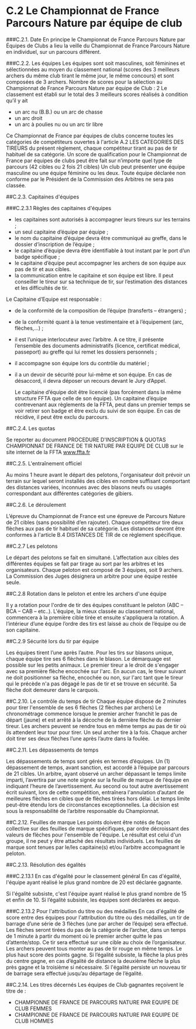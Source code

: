 # C.2 Le Championnat de France Parcours Nature par équipe de club

###C.2.1. Date
En principe le Championnat de France Parcours Nature par Équipes de Clubs a lieu la veille du Championnat
de France Parcours Nature en individuel, sur un parcours différent.

###C.2.2. Les équipes
Les équipes sont soit masculines, soit féminines et sélectionnées au moyen du classement national (scores
des 3 meilleurs archers du même club tirant le même jour, le même concours) et sont composées de 3
archers.
Nombre de scores pour la sélection au Championnat de France Parcours Nature par équipe de Club : 2
Le classement est établi sur le total des 3 meilleurs scores réalisés à condition qu’il y ait

- un arc nu (B.B.) ou un arc de chasse
- un arc droit
- un arc à poulies nu ou un arc tir libre

Ce Championnat de France par équipes de clubs concerne toutes les catégories de compétiteurs ouvertes
à l'article A.2 LES CATEGORIES DES TIREURS du présent règlement, chaque compétiteur tirant au pas de tir
habituel de sa catégorie.
Un score de qualification pour le Championnat de France par équipes de clubs peut être fait sur n’importe
quel type de parcours (42 cibles ou 2 fois 21 cibles)
Un club peut présenter une équipe masculine ou une équipe féminine ou les deux.
Toute équipe déclarée non conforme par le Président de la Commission des Arbitres ne sera pas classée.

##C.2.3. Capitaines d'équipes

###C.2.3.1 Règles des capitaines d'équipes

- les capitaines sont autorisés à accompagner leurs tireurs sur les terrains ;
- un seul capitaine d’équipe par équipe ;
- le nom du capitaine d’équipe devra être communiqué au greffe, dans le dossier d’inscription de l’équipe ;
- le capitaine d’équipe devra être identifiable à tout instant par le port d’un badge spécifique ;
- le capitaine d’équipe peut accompagner les archers de son équipe aux pas de tir et aux cibles.
- la communication entre le capitaine et son équipe est libre. Il peut conseiller le tireur sur sa technique de
  tir, sur l’estimation des distances et les difficultés de tir.

Le Capitaine d’Equipe est responsable :

- de la conformité de la composition de l’équipe (transferts – étrangers) ;
- de la conformité quant à la tenue vestimentaire et à l’équipement (arc, flèches,...) ;
- il est l’unique interlocuteur avec l’arbitre. A ce titre, il présente l’ensemble des documents administratifs
  (licence, certificat médical, passeport) au greffe qui lui remet les dossiers personnels ;
- il accompagne son équipe lors du contrôle du matériel ;
- il a un devoir de sécurité pour lui-même et son équipe.
  En cas de désaccord, il devra déposer un recours devant le Jury d’Appel.

  Le capitaine d’équipe doit être licencié (pas forcément dans la même structure FFTA que celle de son
  équipe).
  Un capitaine d’équipe contrevenant aux règlements de la FFTA, peut dans un premier temps se voir retirer
  son badge et être exclu du suivi de son équipe. En cas de récidive, il peut être exclu du parcours.
  
##C.2.4. Les quotas

Se reporter au document PROCEDURE D'INSCRIPTION & QUOTAS CHAMPIONNAT DE FRANCE DE TIR
NATURE PAR EQUIPE DE CLUB sur le site internet de la FFTA www.ffta.fr

##C.2.5. L'entraînement officiel

Au moins 1 heure avant le départ des pelotons, l'organisateur doit prévoir un terrain sur lequel seront
installés des cibles en nombre suffisant comportant des distances variées, inconnues avec des blasons
neufs ou usagés correspondant aux différentes catégories de gibiers.

##C.2.6. Le déroulement

L’épreuve du Championnat de France est une épreuve de Parcours Nature de 21 cibles (sans possibilité
d’en rajouter).
Chaque compétiteur tire deux flèches aux pas de tir habituel de sa catégorie.
Les distances devront être conformes à l'article B.4 DISTANCES DE TIR de ce règlement spécifique.

##C.2.7 Les pelotons

Le départ des pelotons se fait en simultané.
L’affectation aux cibles des différentes équipes se fait par tirage au sort par les arbitres et les
organisateurs.
Chaque peloton est composé de 3 équipes, soit 9 archers. La Commission des Juges désignera un arbitre
pour une équipe restée seule.

##C.2.8 Rotation dans le peloton et entre les archers d'une équipe

Il y a rotation pour l'ordre de tir des équipes constituant le peloton (ABC – BCA – CAB – etc..). L'équipe, la
mieux classée au classement national, commencera à la première cible tirée et ensuite s'appliquera la
rotation.
A l’intérieur d’une équipe l’ordre des tirs est laissé au choix de l’équipe ou de son capitaine.

##C.2.9 Sécurité lors du tir par équipe

Les équipes tirent l’une après l’autre. Pour les tirs sur blasons unique, chaque équipe tire ses 6 flèches
dans le blason.
Le démarquage est possible sur les petits animaux.
Le premier tireur a le droit de s'engager avec sa première flèche encochée sur l'arc. En aucun cas, le tireur
suivant ne doit positionner sa flèche, encochée ou non, sur l'arc tant que le tireur qui le précède n'a pas
dégagé le pas de tir et se trouve en sécurité. Sa flèche doit demeurer dans le carquois.

##C.2.10. Le contrôle du temps de tir
Chaque équipe dispose de 2 minutes pour tirer l'ensemble de ses 6 flèches (2 flèches par archers)
Le chronométrage commence lorsque le premier archer franchit le pas de départ (jaune) et est arrêté à
la décoche de la dernière flèche du dernier tireur.
Les archers peuvent se rendre tous en même temps au pas de tir où ils attendent leur tour pour tirer.
Un seul archer tire à la fois.
Chaque archer doit tirer ses deux flèches l’une après l’autre dans la foulée.

##C.2.11. Les dépassements de temps

Les dépassements de temps sont gérés en termes d’équipes. Un (1) dépassement de temps, avant
sanction, est accordé à l’équipe par parcours de 21 cibles. Un arbitre, ayant observé un archer dépassant
le temps limite imparti, l’avertira par une note signée sur la feuille de marque de l’équipe en indiquant l’heure de l’avertissement. Au second ou tout autre avertissement écrit suivant, lors de cette compétition,
entraînera l'annulation d’autant de meilleures flèches en cibles que de flèches tirées hors délai.
Le temps limite peut-être étendu lors de circonstances exceptionnelles. La décision est sous la
responsabilité de l’arbitre responsable du Championnat.

##C.2.12. Feuilles de marque
Les points doivent être notés de façon collective sur des feuilles de marque spécifiques, par ordre
décroissant des valeurs de flèches pour l'ensemble de l'équipe.
Le résultat est celui d'un groupe, il ne peut y être attaché des résultats individuels.
Les feuilles de marque sont tenues par le/les capitaine(s) et/ou l’arbitre accompagnant le peloton.

##C.2.13. Résolution des égalités

###C.2.13.1 En cas d'égalité pour le classement général
En cas d'égalité, l'équipe ayant réalisé le plus grand nombre de 20 est déclarée gagnante.

Si l'égalité subsiste, c'est l'équipe ayant réalisé le plus grand nombre de 15 et enfin de 10.
Si l’égalité subsiste, les équipes sont déclarées ex aequo.

###C.2.13.2 Pour l'attribution du titre ou des médailles
En cas d'égalité de score entre des équipes pour l'attribution du titre ou des médailles, un tir de barrage d’une série de 3 flèches (une par archer de l’équipe) sera effectué. Les flèches seront tirées du
pas de la catégorie de l’archer, dans un temps de 1 minute à partir du moment où le premier archer quitte
le pas d’attente/stop. Ce tir sera effectué sur une cible au choix de l’organisateur.
Les archers peuvent tous monter au pas de tir rouge en même temps.
Le plus haut score des points gagne. Si l’égalité subsiste, la flèche la plus près du centre gagne, en cas
d’égalité de distance la deuxième flèche la plus près gagne et la troisième si nécessaire. Si l'égalité persiste
un nouveau tir de barrage sera effectué jusqu’au départage de l’égalité.

##C.2.14. Les titres décernés
Les équipes de Club gagnantes reçoivent le titre de :

- CHAMPIONNE DE FRANCE DE PARCOURS NATURE PAR EQUIPE DE CLUB FEMMES
- CHAMPIONNE DE FRANCE DE PARCOURS NATURE PAR EQUIPE DE CLUB HOMMES
